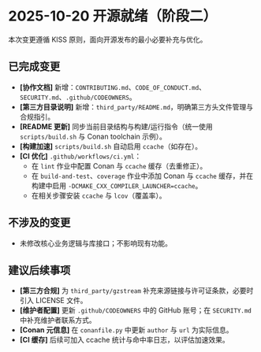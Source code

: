 # 2025-10-20 开源就绪（阶段二）

本次变更遵循 KISS 原则，面向开源发布的最小必要补充与优化。

## 已完成变更

- **[协作文档]** 新增：`CONTRIBUTING.md`、`CODE_OF_CONDUCT.md`、`SECURITY.md`、`.github/CODEOWNERS`。
- **[第三方目录说明]** 新增：`third_party/README.md`，明确第三方头文件管理与合规指引。
- **[README 更新]** 同步当前目录结构与构建/运行指令（统一使用 `scripts/build.sh` 与 Conan toolchain 示例）。
- **[构建加速]** `scripts/build.sh` 自动启用 `ccache`（如存在）。
- **[CI 优化]** `.github/workflows/ci.yml`：
  - 在 `lint` 作业中配置 Conan 与 `ccache` 缓存（去重修正）。
  - 在 `build-and-test`、`coverage` 作业中添加 Conan 与 `ccache` 缓存，并在构建中启用 `-DCMAKE_CXX_COMPILER_LAUNCHER=ccache`。
  - 在相关步骤安装 `ccache` 与 `lcov`（覆盖率）。

## 不涉及的变更

- 未修改核心业务逻辑与库接口；不影响现有功能。

## 建议后续事项

- **[第三方合规]** 为 `third_party/gzstream` 补充来源链接与许可证条款，必要时引入 LICENSE 文件。
- **[维护者配置]** 更新 `.github/CODEOWNERS` 中的 GitHub 账号；在 `SECURITY.md` 中补充维护者联系方式。
- **[Conan 元信息]** 在 `conanfile.py` 中更新 `author` 与 `url` 为实际信息。
- **[CI 缓存]** 后续可加入 ccache 统计与命中率日志，以评估加速效果。
